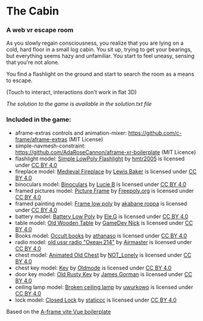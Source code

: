 # The Cabin

### A web vr escape room

As you slowly regain consciousness, you realize that you are lying on a cold, hard floor in a small log cabin. You sit up, trying to get your bearings, but everything seems hazy and unfamiliar. You start to feel uneasy, sensing that you're not alone.

You find a flashlight on the ground and start to search the room as a means to escape.

(Touch to interact, interactions don't work in flat 3D)

*The solution to the game is available in the solution.txt file*

### Included in the game:

- aframe-extras controls and animation-mixer: https://github.com/c-frame/aframe-extras  (MIT License)
- simple-navmesh-constraint: https://github.com/AdaRoseCannon/aframe-xr-boilerplate (MIT Licence)
- flashlight model: [Simple LowPoly Flashlight](https://sketchfab.com/3d-models/simple-lowpoly-flashlight-ef137b1e3e9b43d2a6054c65e6d3f8e5) by [hmtr2005](https://sketchfab.com/hmtr2005) is licensed under [CC BY 4.0](https://creativecommons.org/licenses/by/4.0/)
- fireplace model: [Medieval Fireplace](https://sketchfab.com/3d-models/medieval-fireplace-cff078a0eba048578ede96e8232241df) by [Lewis Baker](https://sketchfab.com/LewisBaker) is licensed under [CC BY 4.0](https://creativecommons.org/licenses/by/4.0/)
- binoculars model: [Binoculars](https://sketchfab.com/3d-models/binoculars-8a4df3e1ac3e4fccaec1bebd2016ff31) by [Lucie B](https://sketchfab.com/LucieB) is licensed under [CC BY 4.0](https://creativecommons.org/licenses/by/4.0/)
- framed pictures model: [Picture Frame](https://sketchfab.com/3d-models/picture-frame-a94047d9c35a4db98e5737e47a61ffb5) by [Freepoly.org](https://sketchfab.com/blackrray) is licensed under [CC BY 4.0](https://creativecommons.org/licenses/by/4.0/)
- framed painting model: [Frame low poly](https://sketchfab.com/3d-models/frame-low-poly-4dec910aadb64e539ce2f5eec3a8b979) by [akabane roppa](https://sketchfab.com/akaba) is licensed under [CC BY 4.0](https://creativecommons.org/licenses/by/4.0/)
- battery model: [Battery Low Poly](https://sketchfab.com/3d-models/battery-low-poly-c726f8e634f14a7b9bcde2b96b3f7ba4) by [Ele.G](https://sketchfab.com/unrealengine432) is licensed under [CC BY 4.0](https://creativecommons.org/licenses/by/4.0/)
- table model: [Old Wooden Table](https://sketchfab.com/3d-models/old-wooden-table-e53a5ef2faf84edcaddf49d4d27f366c) by [GameDev Nick](https://sketchfab.com/GameDevNick) is licensed under [CC BY 4.0](https://creativecommons.org/licenses/by/4.0/)
- Books model: [Occult books](https://sketchfab.com/3d-models/occult-books-e2c8d4fc5ad04f258fe679861172ca85) by [athanaso](https://sketchfab.com/athanaso) is licensed under [CC BY 4.0](https://creativecommons.org/licenses/by/4.0/)
- radio model: [old ussr radio "Океан 214"](https://sketchfab.com/3d-models/old-ussr-radio-214-8fa526225e3e4c3eae4005e91d2b7938) by [Airmaster](https://sketchfab.com/Airmaster) is licensed under [CC BY 4.0](https://creativecommons.org/licenses/by/4.0/)
- chest model: [Animated Old Chest](https://sketchfab.com/3d-models/animated-old-chest-4477ee9446b34d8e857906816ca5245a) by [NOT_Lonely](https://sketchfab.com/not_lonely) is licensed under [CC BY 4.0](https://creativecommons.org/licenses/by/4.0/)
- chest key model: [Key](https://sketchfab.com/3d-models/key-954fc38123ec4b3f856ce1de9cf0a8c1) by [Oldmode](https://sketchfab.com/Oldmode) is licensed under [CC BY 4.0](https://creativecommons.org/licenses/by/4.0/)
- door key model: [Old Rusty Key](https://sketchfab.com/3d-models/old-rusty-key-8a43dbbd400740a886cc58d0831edc2c) by [James Gorman](https://sketchfab.com/gormangallery) is licensed under [CC BY 4.0](https://creativecommons.org/licenses/by/4.0/)
- ceiling lamp model: [Broken ceiling lamp](https://sketchfab.com/3d-models/broken-ceiling-lamp-1e1ec5d2aac94e94b88340b374803399) by [uwurkowo](https://sketchfab.com/uwurkowo) is licensed under [CC BY 4.0](https://creativecommons.org/licenses/by/4.0/)
- lock model: [Closed Lock](https://sketchfab.com/3d-models/closed-lock-017a558690624beabe08dcbbc88eb25b) by [staticcc](https://sketchfab.com/staticcc) is licensed under [CC BY 4.0](https://creativecommons.org/licenses/by/4.0/)

Based on the [A-frame vite Vue boilerplate](https://github.com/Chabloz/a-frame-vite-vue-boilerplate.git)